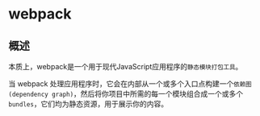 # webpack 

## 概述

本质上，webpack是一个用于现代JavaScript应用程序的`静态模块打包工具`。

当 webpack 处理应用程序时，它会在内部从一个或多个入口点构建一个`依赖图(dependency graph)`，然后将你项目中所需的每一个模块组合成一个或多个 `bundles`，它们均为静态资源，用于展示你的内容。
